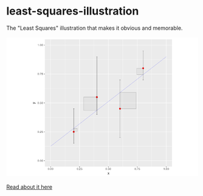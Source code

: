 # least-squares-illustration
The "Least Squares" illustration that makes it obvious and memorable.
<br><br>
![least squares](/least-squares_files/Least_Squares.png)
<br><br>
[Read about it here](least-squares.md)
